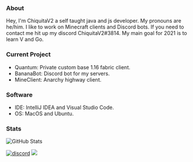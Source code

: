 ### About
Hey, I'm ChiquitaV2 a self taught java and js developer. My pronouns are he/him. I like to work on Minecraft clients and Discord bots. If you need to contact me hit up my discord ChiquitaV2#3814. My main goal for 2021 is to learn V and Go.

### Current Project
* Quantum: Private custom base 1.16 fabric client.
* BananaBot: Discord bot for my servers.
* MineClient: Anarchy highway client.

### Software
* IDE: IntelliJ IDEA and Visual Studio Code.
* OS: MacOS and Ubuntu.

### Stats
![GitHub Stats](https://github-readme-stats.vercel.app/api?username=chiquitav2&count_private=true&show_icons=true&hide=issues&theme=material-palenight)

[![discord](https://img.shields.io/badge/Discord-h8EQyuYTK7-9080c2)](https://discord.gg/h8EQyuYTK7)
![](https://komarev.com/ghpvc/?username=chiquitav2&color=9080c2)
